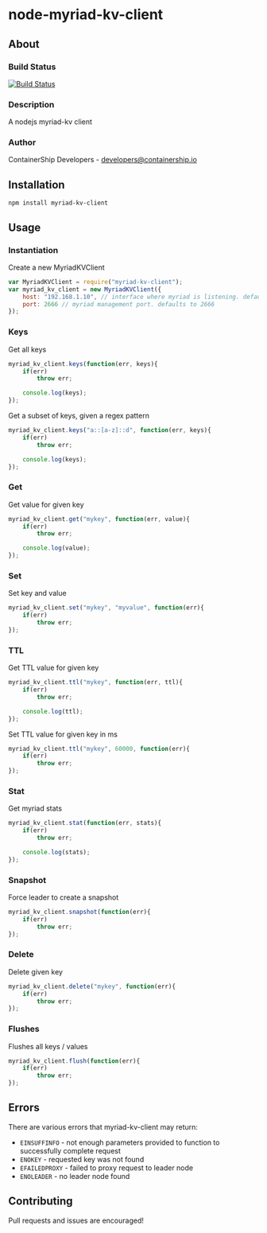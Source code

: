 # node-myriad-kv-client

## About

### Build Status
[![Build Status](https://drone.containership.io/api/badges/containership/node-myriad-kv-client/status.svg)](https://drone.containership.io/containership/node-myriad-kv-client)

### Description
A nodejs myriad-kv client

### Author
ContainerShip Developers - developers@containership.io

## Installation
`npm install myriad-kv-client`

## Usage

### Instantiation
Create a new MyriadKVClient
```javascript
var MyriadKVClient = require("myriad-kv-client");
var myriad_kv_client = new MyriadKVClient({
    host: "192.168.1.10", // interface where myriad is listening. defaults to 127.0.0.1
    port: 2666 // myriad management port. defaults to 2666
});
```

### Keys
Get all keys
```javascript
myriad_kv_client.keys(function(err, keys){
    if(err)
        throw err;

    console.log(keys);
});
```

Get a subset of keys, given a regex pattern
```javascript
myriad_kv_client.keys("a::[a-z]::d", function(err, keys){
    if(err)
        throw err;

    console.log(keys);
});
```

### Get
Get value for given key
```javascript
myriad_kv_client.get("mykey", function(err, value){
    if(err)
        throw err;

    console.log(value);
});
```

### Set
Set key and value
```javascript
myriad_kv_client.set("mykey", "myvalue", function(err){
    if(err)
        throw err;
});
```

### TTL
Get TTL value for given key
```javascript
myriad_kv_client.ttl("mykey", function(err, ttl){
    if(err)
        throw err;

    console.log(ttl);
});
```

Set TTL value for given key in ms
```javascript
myriad_kv_client.ttl("mykey", 60000, function(err){
    if(err)
        throw err;
});
```

### Stat
Get myriad stats
```javascript
myriad_kv_client.stat(function(err, stats){
    if(err)
        throw err;

    console.log(stats);
});
```

### Snapshot
Force leader to create a snapshot
```javascript
myriad_kv_client.snapshot(function(err){
    if(err)
        throw err;
});
```

### Delete
Delete given key
```javascript
myriad_kv_client.delete("mykey", function(err){
    if(err)
        throw err;
});
```

### Flushes
Flushes all keys / values
```javascript
myriad_kv_client.flush(function(err){
    if(err)
        throw err;
});
```

## Errors
There are various errors that myriad-kv-client may return:
* `EINSUFFINFO` - not enough parameters provided to function to successfully complete request
* `ENOKEY` - requested key was not found
* `EFAILEDPROXY` - failed to proxy request to leader node
* `ENOLEADER` - no leader node found

## Contributing
Pull requests and issues are encouraged!
